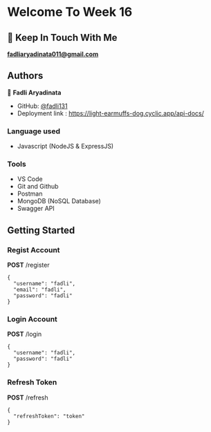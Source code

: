 # Welcome To Week 16


## 👋 Keep In Touch With Me 
**fadliaryadinata011@gmail.com**

## Authors

👤 **Fadli Aryadinata**

- GitHub: [@fadli131](https://github.com/fadli131)
- Deployment link : https://light-earmuffs-dog.cyclic.app/api-docs/ 

### Language used 
- Javascript (NodeJS & ExpressJS)

### Tools
- VS Code
- Git and Github    
- Postman
- MongoDB (NoSQL Database)
- Swagger API

## Getting Started 

### Regist Account

**POST** /register
```
{
  "username": "fadli",
  "email": "fadli",
  "password": "fadli"
}
```
### Login Account

**POST** /login
```
{
  "username": "fadli",
  "password": "fadli"
}
```
### Refresh Token

**POST** /refresh
```
{
  "refreshToken": "token"
}
```